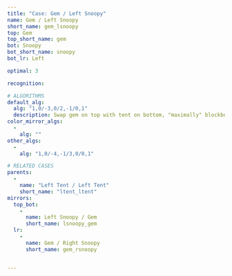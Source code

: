 ```yaml
---
title: "Case: Gem / Left Snoopy"
name: Gem / Left Snoopy
short_name: gem_lsnoopy
top: Gem
top_short_name: gem
bot: Snoopy
bot_short_name: snoopy
bot_lr: Left

optimal: 3

recognition:

# ALGORITHMS
default_alg:
  alg: "1,0/-3,0/2,-1/0,1"
  description: Swap gem on top with tent on bottom, "maximally" blockbuild to get tent/tent.
color_mirror_algs:
  -
    alg: ""
other_algs:
  -
    alg: "1,0/-4,-1/3,0/0,1"

# RELATED CASES
parents:
  -
    name: "Left Tent / Left Tent"
    short_name: "ltent_ltent"
mirrors:
  top_bot:
    -
      name: Left Snoopy / Gem
      short_name: lsnoopy_gem
  lr:
    -
      name: Gem / Right Snoopy
      short_name: gem_rsnoopy


---
```



